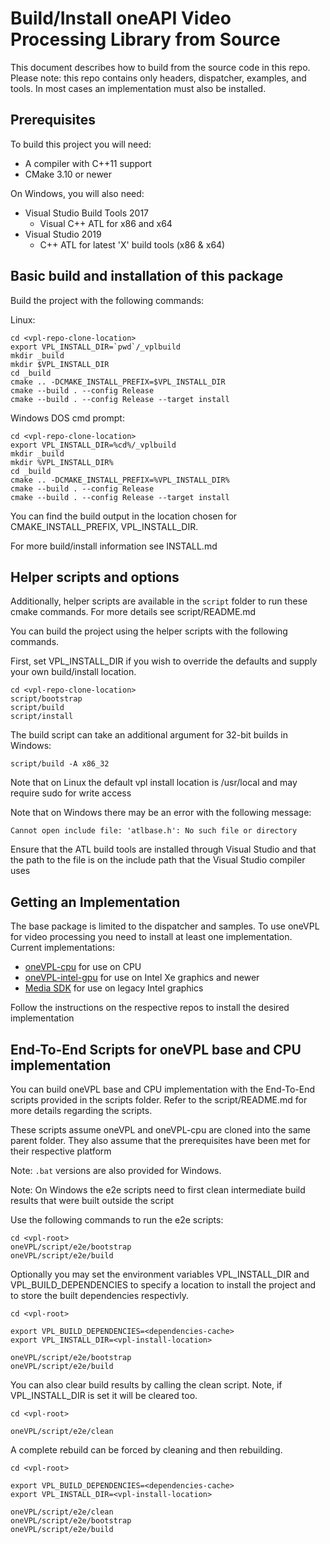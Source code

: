 # Build/Install oneAPI Video Processing Library from Source

This document describes how to build from the source code in this repo.
Please note: this repo contains only headers, dispatcher, examples, and tools.
In most cases an implementation must also be installed.

## Prerequisites

To build this project you will need:

- A compiler with C++11 support
- CMake 3.10 or newer

On Windows, you will also need:

- Visual Studio Build Tools 2017
	* Visual C++ ATL for x86 and x64
- Visual Studio 2019
	* C++ ATL for latest 'X' build tools (x86 & x64)

## Basic build and installation of this package

Build the project with the following commands:

Linux:
```
cd <vpl-repo-clone-location>
export VPL_INSTALL_DIR=`pwd`/_vplbuild
mkdir _build
mkdir $VPL_INSTALL_DIR
cd _build
cmake .. -DCMAKE_INSTALL_PREFIX=$VPL_INSTALL_DIR
cmake --build . --config Release
cmake --build . --config Release --target install
```

Windows DOS cmd prompt:
```
cd <vpl-repo-clone-location>
export VPL_INSTALL_DIR=%cd%/_vplbuild
mkdir _build
mkdir %VPL_INSTALL_DIR%
cd _build
cmake .. -DCMAKE_INSTALL_PREFIX=%VPL_INSTALL_DIR%
cmake --build . --config Release
cmake --build . --config Release --target install
```

You can find the build output in the location chosen for CMAKE_INSTALL_PREFIX, VPL_INSTALL_DIR.

For more build/install information see INSTALL.md

## Helper scripts and options

Additionally, helper scripts are available in the `script` folder to run these cmake commands. 
For more details see script/README.md

You can build the project using the helper scripts with the following commands.

First, set VPL_INSTALL_DIR if you wish to override the defaults and supply your own build/install location.
```
cd <vpl-repo-clone-location>
script/bootstrap
script/build
script/install
```
The build script can take an additional argument for 32-bit builds in Windows:
```
script/build -A x86_32
```

Note that on Linux the default vpl install location is /usr/local and may require sudo for write access

Note that on Windows there may be an error with the following message:
```
Cannot open include file: 'atlbase.h': No such file or directory
```
Ensure that the ATL build tools are installed through Visual Studio and that the path to the file is on the include path that the Visual Studio compiler uses

## Getting an Implementation

The base package is limited to the dispatcher and samples. To use oneVPL for video processing you need to install at least one implementation. Current implementations:

- [oneVPL-cpu](https://github.com/oneapi-src/oneVPL-cpu) for use on CPU
- [oneVPL-intel-gpu](https://github.com/oneapi-src/oneVPL-intel-gpu) for use on Intel Xe graphics and newer
- [Media SDK](https://github.com/Intel-Media-SDK/MediaSDK) for use on legacy Intel graphics

Follow the instructions on the respective repos to install the desired implementation

## End-To-End Scripts for oneVPL base and CPU implementation

You can build oneVPL base and CPU implementation with the End-To-End scripts provided in the scripts folder. Refer to the script/README.md for more details regarding the scripts.

These scripts assume oneVPL and oneVPL-cpu are cloned into the same parent folder. They also assume that the prerequisites have been met for their respective platform

Note: `.bat` versions are also provided for Windows.

Note: On Windows the e2e scripts need to first clean intermediate build results that were built outside the script

Use the following commands to run the e2e scripts:

```
cd <vpl-root>
oneVPL/script/e2e/bootstrap
oneVPL/script/e2e/build
```

Optionally you may set the environment variables VPL_INSTALL_DIR and
VPL_BUILD_DEPENDENCIES to specify a location to install the project and to
store the built dependencies respectivly.


```
cd <vpl-root>

export VPL_BUILD_DEPENDENCIES=<dependencies-cache>
export VPL_INSTALL_DIR=<vpl-install-location>

oneVPL/script/e2e/bootstrap
oneVPL/script/e2e/build
```

You can also clear build results by calling the clean script.
Note, if VPL_INSTALL_DIR is set it will be cleared too.


```
cd <vpl-root>

oneVPL/script/e2e/clean
```

A complete rebuild can be forced by cleaning and then rebuilding.

```
cd <vpl-root>

export VPL_BUILD_DEPENDENCIES=<dependencies-cache>
export VPL_INSTALL_DIR=<vpl-install-location>

oneVPL/script/e2e/clean
oneVPL/script/e2e/bootstrap
oneVPL/script/e2e/build
```
